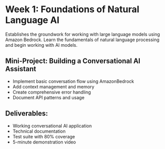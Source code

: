 # Week 1: Foundations of Natural Language AI

Establishes the groundwork for working with large language models using Amazon Bedrock. Learn the fundamentals of natural language processing and begin working with AI models.

## Mini-Project: Building a Conversational AI Assistant
- Implement basic conversation flow using AmazonBedrock
- Add context management and memory
- Create comprehensive error handling
- Document API patterns and usage


## Deliverables:
- Working conversational AI application
- Technical documentation
- Test suite with 80% coverage
- 5-minute demonstration video